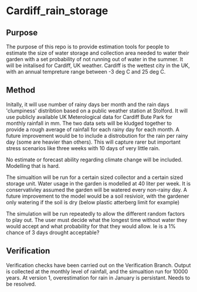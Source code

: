 # Cardiff_rain_storage

## Purpose

The purpose of this repo is to provide estimation tools for people to estimate the size of water storage and collection area needed to water their garden with a set probability of not running out of water in the summer. It will be initalised for Cardiff, UK weather.
Cardiff is the wettest city in the UK, with an annual tempreture range between -3 deg C and 25 deg C.  

## Method

Initally, it will use number of rainy days ber month and the rain days 'clumpiness' distribtion based on a public weather station at Stolford. It will use publicly available UK Meterological data for Cardiff Bute Park for monthly rainfall in mm.
The two data sets will be kludged together to provide a rough average of rainfall for each rainy day for each month. 
A future improvement would be to include a distrobution for the rain per rainy day (some are heavier than others). This will capture rarer but important stress scenarios like three weeks with 10 days of very little rain.

No estimate or forecast ability regarding climate change will be included. Modelling that is hard.

The simualtion will be run for a certain sized collector and a certain sized storage unit. Water usage in the garden is modelled at 40 liter per week. It is conservativley assumed the garden  will be watered every non-rainy day. A future improvement to the model would be a soil resivioir, with the gardener only watering if the soil is dry (below plastic atterberg limit for example)

The simulation will be run repeatedly to allow the different random factors to play out. The user must decide what the longest time without water they would accept and what probability for that they would allow. Ie is a 1% chance of 3 days drought acceptable?


## Verification
Verification checks have been carried out on the Verification Branch.
Output is collected at the monthly level of rainfall, and the simualtion run for 10000 years.
At version 1, overestimation for rain in January is persistant. Needs to be resolved.

